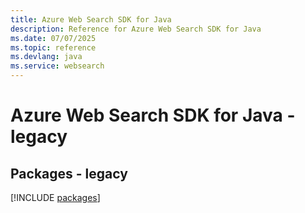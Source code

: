 ```yaml
---
title: Azure Web Search SDK for Java
description: Reference for Azure Web Search SDK for Java
ms.date: 07/07/2025
ms.topic: reference
ms.devlang: java
ms.service: websearch
---
```

# Azure Web Search SDK for Java - legacy
## Packages - legacy
[!INCLUDE [packages](web-search-index.md)]